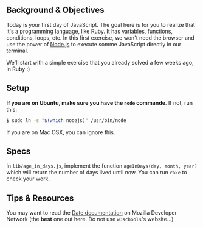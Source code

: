## Background & Objectives

Today is your first day of JavaScript. The goal here is for you to realize that it's
a programming language, like Ruby. It has variables, functions, conditions, loops, etc.
In this first exercise, we won't need the browser and use the power of [Node.js](https://nodejs.org/en/)
to execute somme JavaScript directly in our terminal.

We'll start with a simple exercise that you already solved a few weeks ago, in Ruby :)

## Setup

**If you are on Ubuntu, make sure you have the `node` commande**. If not, run this:

```bash
$ sudo ln -s "$(which nodejs)" /usr/bin/node
```

If you are on Mac OSX, you can ignore this.

## Specs

In `lib/age_in_days.js`, implement the function `ageInDays(day, month, year)` which will
return the number of days lived until now. You can run `rake` to check your work.

## Tips & Resources

You may want to read the [Date documentation](https://developer.mozilla.org/en-US/docs/Web/JavaScript/Reference/Global_Objects/Date)
on Mozilla Developer Network (the **best** one out here. Do not use `w3schools`'s website...)
